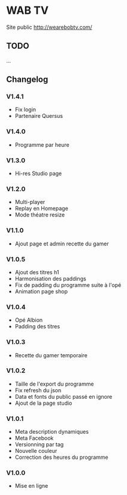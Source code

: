 # WAB TV

Site public http://wearebobtv.com/

## TODO
...
 
## Changelog
### V1.4.1
- Fix login
- Partenaire Quersus
### V1.4.0
- Programme par heure
### V1.3.0
- Hi-res Studio page
### V1.2.0
- Multi-player
- Replay en Homepage
- Mode théatre resize
### V1.1.0
- Ajout page et admin recette du gamer
### V1.0.5
- Ajout des titres h1
- Harmonisation des paddings
- Fix de padding du programme suite à l'opé
- Animation page shop
### V1.0.4
- Opé Albion
- Padding des titres
### V1.0.3
- Recette du gamer temporaire
### V1.0.2
- Taille de l'export du programme
- Fix refresh du json
- Data et fonts du public passé en ignore
- Ajout de la page studio
### V1.0.1
- Meta description dynamiques
- Meta Facebook
- Versionning par tag
- Nouvelle couleur
- Correction des heures du programme
### V1.0.0
- Mise en ligne
